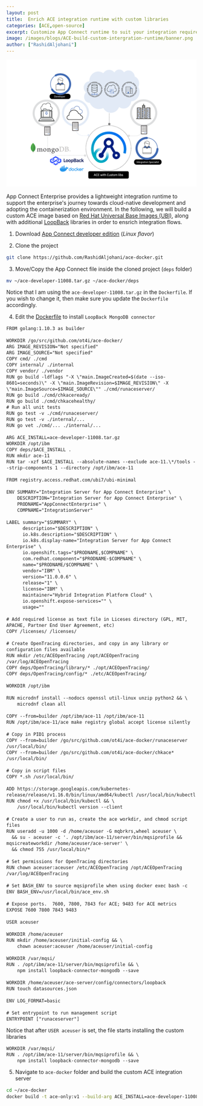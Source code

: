 ```yaml
---
layout: post
title:  Enrich ACE integration runtime with custom libraries
categories: [ACE,open-source]
excerpt: Customize App Connect runtime to suit your integration requirements 
image: /images/blogs/ACE-build-custom-intergration-runtime/banner.png
author: ["RashidAljohani"]
---
```


![](/images/blogs/ACE-build-custom-intergration-runtime/banner.png)


App Connect Enterprise provides a lightweight integration runtime to support the enterprise's journey towards cloud-native development and adopting the containerization environment. In the following, we will build a custom ACE image based on [Red Hat Universal Base Images (UBI)](https://developers.redhat.com/products/rhel/ubi/), along with additional [LoopBack](https://loopback.io/) libraries in order to ensrich integration flows. 



1. Download [App Connect developer edition](https://developer.ibm.com/integration/docs/app-connect-enterprise/get-started/) (_Linux flavor_)


2. Clone the project 

```bash
git clone https://github.com/RashidAljohani/ace-docker.git
```

3. Move/Copy the App Connect file inside the cloned project (`deps` folder)

```bash
mv ~/ace-developer-11008.tar.gz ~/ace-docker/deps 
```
 
 Notice that I am using the `ace-developer-11008.tar.gz` in the `Dockerfile`. If you wish to change it, then make sure you update the `Dockerfile` accordingly. 


4. Edit the [Dockerfile](https://github.com/RashidAljohani/ace-docker/blob/master/ubi/Dockerfile.aceonly#L95) to install `LoopBack MongoDB connector`

```docker
FROM golang:1.10.3 as builder

WORKDIR /go/src/github.com/ot4i/ace-docker/
ARG IMAGE_REVISION="Not specified"
ARG IMAGE_SOURCE="Not specified"
COPY cmd/ ./cmd
COPY internal/ ./internal
COPY vendor/ ./vendor
RUN go build -ldflags "-X \"main.ImageCreated=$(date --iso-8601=seconds)\" -X \"main.ImageRevision=$IMAGE_REVISION\" -X \"main.ImageSource=$IMAGE_SOURCE\"" ./cmd/runaceserver/
RUN go build ./cmd/chkaceready/
RUN go build ./cmd/chkacehealthy/
# Run all unit tests
RUN go test -v ./cmd/runaceserver/
RUN go test -v ./internal/...
RUN go vet ./cmd/... ./internal/...

ARG ACE_INSTALL=ace-developer-11008.tar.gz
WORKDIR /opt/ibm
COPY deps/$ACE_INSTALL .
RUN mkdir ace-11
RUN tar -xzf $ACE_INSTALL --absolute-names --exclude ace-11.\*/tools --strip-components 1 --directory /opt/ibm/ace-11

FROM registry.access.redhat.com/ubi7/ubi-minimal

ENV SUMMARY="Integration Server for App Connect Enterprise" \
    DESCRIPTION="Integration Server for App Connect Enterprise" \
    PRODNAME="AppConnectEnterprise" \
    COMPNAME="IntegrationServer"

LABEL summary="$SUMMARY" \
      description="$DESCRIPTION" \
      io.k8s.description="$DESCRIPTION" \
      io.k8s.display-name="Integration Server for App Connect Enterprise" \
      io.openshift.tags="$PRODNAME,$COMPNAME" \
      com.redhat.component="$PRODNAME-$COMPNAME" \
      name="$PRODNAME/$COMPNAME" \
      vendor="IBM" \
      version="11.0.0.6" \
      release="1" \
      license="IBM" \
      maintainer="Hybrid Integration Platform Cloud" \
      io.openshift.expose-services="" \
      usage=""

# Add required license as text file in Liceses directory (GPL, MIT, APACHE, Partner End User Agreement, etc)
COPY /licenses/ /licenses/

# Create OpenTracing directories, and copy in any library or configuration files available
RUN mkdir /etc/ACEOpenTracing /opt/ACEOpenTracing /var/log/ACEOpenTracing
COPY deps/OpenTracing/library/* ./opt/ACEOpenTracing/
COPY deps/OpenTracing/config/* ./etc/ACEOpenTracing/

WORKDIR /opt/ibm

RUN microdnf install --nodocs openssl util-linux unzip python2 && \
    microdnf clean all

COPY --from=builder /opt/ibm/ace-11 /opt/ibm/ace-11
RUN /opt/ibm/ace-11/ace make registry global accept license silently

# Copy in PID1 process
COPY --from=builder /go/src/github.com/ot4i/ace-docker/runaceserver /usr/local/bin/
COPY --from=builder /go/src/github.com/ot4i/ace-docker/chkace* /usr/local/bin/

# Copy in script files
COPY *.sh /usr/local/bin/

ADD https://storage.googleapis.com/kubernetes-release/release/v1.16.0/bin/linux/amd64/kubectl /usr/local/bin/kubectl
RUN chmod +x /usr/local/bin/kubectl && \
    /usr/local/bin/kubectl version --client

# Create a user to run as, create the ace workdir, and chmod script files
RUN useradd -u 1000 -d /home/aceuser -G mqbrkrs,wheel aceuser \
  && su - aceuser -c '. /opt/ibm/ace-11/server/bin/mqsiprofile && mqsicreateworkdir /home/aceuser/ace-server' \
  && chmod 755 /usr/local/bin/*

# Set permissions for OpenTracing directories
RUN chown aceuser:aceuser /etc/ACEOpenTracing /opt/ACEOpenTracing /var/log/ACEOpenTracing

# Set BASH_ENV to source mqsiprofile when using docker exec bash -c
ENV BASH_ENV=/usr/local/bin/ace_env.sh

# Expose ports.  7600, 7800, 7843 for ACE; 9483 for ACE metrics
EXPOSE 7600 7800 7843 9483

USER aceuser

WORKDIR /home/aceuser
RUN mkdir /home/aceuser/initial-config && \
    chown aceuser:aceuser /home/aceuser/initial-config

WORKDIR /var/mqsi/
RUN . /opt/ibm/ace-11/server/bin/mqsiprofile && \
    npm install loopback-connector-mongodb --save

WORKDIR /home/aceuser/ace-server/config/connectors/loopback
RUN touch datasources.json
     
ENV LOG_FORMAT=basic

# Set entrypoint to run management script
ENTRYPOINT ["runaceserver"]
```


Notice that after `USER aceuser` is set, the file starts installing the custom libraries

```docker
WORKDIR /var/mqsi/
RUN . /opt/ibm/ace-11/server/bin/mqsiprofile && \
    npm install loopback-connector-mongodb --save
```

5. Navigate to `ace-docker` folder and build the custom ACE integration server

```bash
cd ~/ace-docker
docker build -t ace-only:v1 --build-arg ACE_INSTALL=ace-developer-11008.tar.gz --file ubi/Dockerfile.aceonly .
```

